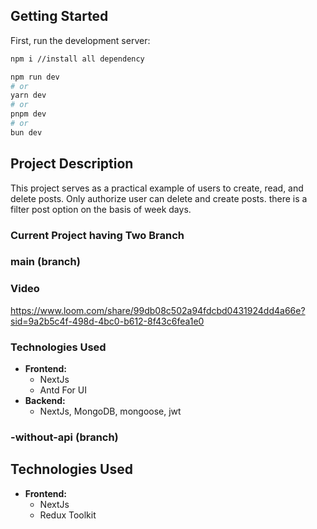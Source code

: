 ## Getting Started

First, run the development server:

```bash
npm i //install all dependency 

npm run dev
# or
yarn dev
# or
pnpm dev
# or
bun dev
```
## Project Description
This project serves as a practical example of users to create, read, and delete posts. Only authorize user can delete and create posts. there is a filter post option on the basis of week days. 

### Current Project having Two Branch

### main (branch)

### Video 
https://www.loom.com/share/99db08c502a94fdcbd0431924dd4a66e?sid=9a2b5c4f-498d-4bc0-b612-8f43c6fea1e0

### Technologies Used
- **Frontend:**
  - NextJs
  - Antd For UI
- **Backend:**
  - NextJs, MongoDB, mongoose, jwt

### -without-api (branch)
## Technologies Used
- **Frontend:**
  - NextJs
  - Redux Toolkit 
